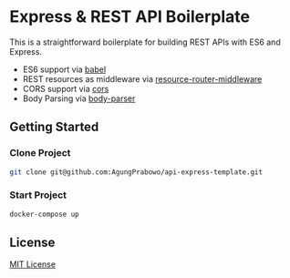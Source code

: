 # Express & REST API Boilerplate

This is a straightforward boilerplate for building REST APIs with ES6 and Express.

- ES6 support via [babel](https://babeljs.io)
- REST resources as middleware via [resource-router-middleware](https://github.com/developit/resource-router-middleware)
- CORS support via [cors](https://github.com/troygoode/node-cors)
- Body Parsing via [body-parser](https://github.com/expressjs/body-parser)

## Getting Started

### Clone Project

```sh
git clone git@github.com:AgungPrabowo/api-express-template.git
```

### Start Project

```sh
docker-compose up
```

## License

[MIT License](http://www.opensource.org/licenses/mit-license.php)

